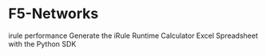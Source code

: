 # F5-Networks

irule performance
Generate the iRule Runtime Calculator Excel Spreadsheet with the Python SDK
